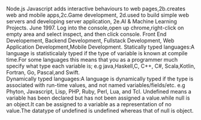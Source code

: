 Node.js
Javascript adds interactive behaviours to web pages,2b.creates web and mobile apps,2c.Game development, 2d.used to build simple web servers and developing server application, 2e.AI & Machine Learning Projects.
June 1997.
Log into the console,open up chrome,right-click on empty area and select inspect, and then click console.
Front End Developement, Backend Development, Fullstack Development, Web Application Development,Mobile Development.
Statically typed languages:A language is statisticalaly typed if the type of variable is known at compile time.For some languages this means that you as a programmer much specify what type each variable is; e.g java,Haskell,C, C++, C#, Scala,Kotlin, Fortran, Go, Pascal,and Swift.<br/> Dynamically typed languages:A language is dynamically typed if the type is associated with run-time values, and not named variables/fields/etc. e.g Phyton, Javascript, Lisp, PHP, Ruby, Perl, Lua, and Tcl.
Undefined means a variable has been declared but has not been assigned a value.while null is an object.It can be assigned to a variable as a representation of no value.The datatype of undefined is undefined whereas that of null is object.